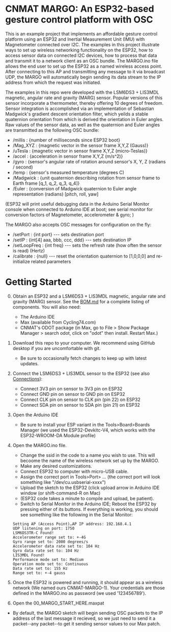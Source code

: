 # CNMAT MARGO: An ESP32-based gesture control platform with OSC

This is an example project that implements an affordable gesture control platform using an ESP32 and Inertial Measurement Unit (IMU) with Magnetometer connected over I2C.  The examples in this project illustrate ways to set up wireless networking functionality on the ESP32, how to access sensor data on connected I2C devices, how to process that data and transmit it to a network client as an OSC bundle.  The MARGO.ino file allows the end user to set up the ESP32 as a named wireless access point.  After connecting to this AP and transmitting any message to it via broadcast UDP, the MARGO will automatically begin sending its data stream to the IP address from which the request was initiated.

The examples in this repo were developed with the LSM6DS3 + LIS3MDL magnetic, angular rate and gravity (MARG) sensor.  Popular versions of this sensor incorporate a thermometer, thereby offering 10 degrees of freedom.  Sensor integration is accomplished via an implementation of Sebastian Madgwick's gradient descent orientation filter, which yeilds a stable quaternion orientation from which is derived the orientation in Euler angles.  Raw values of the sensor data, as well as the quaternion and Euler angles are transmitted as the following OSC bundle:

- /millis : {number of milliseconds since ESP32 boot}
- /Mag_XYZ : {magnetic vector in the sensor frame X,Y,Z (Gauss)} 
- /uTesla : {magnetic vector in sensor frame X,Y,Z (micro-Teslas)}
- /accel : {acceleration in sensor frame X,Y,Z (m/s^2)}
- /gyro : {sensor's angular rate of rotation around sensor's X, Y, Z (radians / second)
- /temp : {sensor's measured temperature (degrees C)
- /Madgwick : {unit quaternion describing rotation from sensor frame to Earth frame [q_1, q_2, q_3, q_4]}
- /Euler : {conversion of Madgwick quaternion to Euler angle representation (radians) [pitch, roll, yaw]

(ESP32 will print useful debugging data in the Arduino Serial Monitor console when connected to Arduino IDE at boot; see serial monitor for conversion factors of Magnetometer, accelerometer & gyro; )

The MARGO also accepts OSC messages for configuration on the fly:

- /setPort : {int port}  ---  sets destination port
- /setIP : {int[4] aaa, bbb, ccc, ddd}   --- sets destination IP
- /setLoopFreq : {int freq}   --- sets the refresh rate (how often the sensor is read) (Hertz)
- /calibrate : {null}  --- reset the orientation quaternion to [1,0,0,0] and re-initialize related parameters

# Getting Started
0. Obtain an ESP32 and a LSM6DS3 + LIS3MDL magnetic, angular rate and gravity (MARG) sensor.  See the [BOM.md](Hardware/BOM.md) for a complete listing of components.  You will also need:
    - The Arduino IDE
    - Max (available from Cycling74.com)
    - CNMAT's ODOT package (in Max, go to File > Show Package Manager > search odot, click on "odot" then install. Restart Max.)
1. Download this repo to your computer.  We recommend using GitHub desktop if you are uncomfortable with git.
    - Be sure to occasionally fetch changes to keep up with latest updates.
2. Connect the LSM6DS3 + LIS3MDL sensor to the ESP32 (see also [Connections](Hardware/Connections.md)):
    - Connect 3V3 pin on sensor to 3V3 pin on ESP32
    - Connect GND pin on sensor to GND pin on ESP32
    - Connect CLK pin on sensor to CLK pin (pin 22) on ESP32
    - Connect SDA pin on sensor to SDA pin (pin 21) on ESP32
3. Open the Arduino IDE
    - Be sure to install your ESP variant in the Tools>Board>Boards Manager (we used the ESP32-Devkitc-V4, which works with the ESP32-WROOM-DA Module profile)
4. Open the MARGO.ino file.
    - Change the ssid in the code to a name you wish to use. This will becoome the name of the wireless network set up by the MARGO. 
    - Make any desired customizations.
    - Connect ESP32 to computer with micro-USB cable.
    - Assign the correct port in Tools>Port> ... (the correct port will look something like "/dev/cu.usbserial-xxxx")
    - Upload the sketch to the ESP32 (click upload arrow in Arduino IDE window (or shift-command-R on Mac)
    - (ESP32 code takes a minute to compile and upload, be patient).
    - Switch to Serial Monitor in the Arduino IDE; Reboot the ESP32 by pressing either of its buttons.  If everything is working, you should see something like the following in the Serial Monitor:
    ```
    Setting AP (Access Point)…AP IP address: 192.168.4.1
    UDP listening on port: 1750
    LSM6DS3TR-C Found!
    Accelerometer range set to: +-4G
    Gyro range set to: 2000 degrees/s
    Accelerometer data rate set to: 104 Hz
    Gyro data rate set to: 104 Hz
    LIS3MDL Found!
    Performance mode set to: Medium
    Operation mode set to: Continuous
    Data rate set to: 155 Hz
    Range set to: +-4 gauss
    ```
4. Once the ESP32 is powered and running, it should appear as a wireless network (We named ours CNMAT-MARGO-1). Your credentials are those defined in the MARGO.ino as password (we used '123456789').
    
5. Open the 00_MARGO_START_HERE.maxpat
  - By default, the MARGO sketch will begin sending OSC packets to the IP address of the last message it recieved, so we just need to send it a packet--any packet--to get it sending sensor values to our Max patch.
